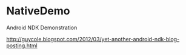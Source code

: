 NativeDemo
==========

Android NDK Demonstration 

http://guycole.blogspot.com/2012/03/yet-another-android-ndk-blog-posting.html
